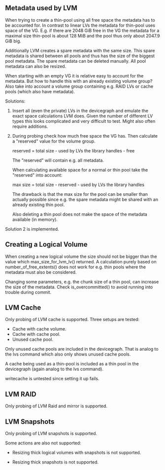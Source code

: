 
Metadata used by LVM
--------------------

When trying to create a thin-pool using all free space the metadata has to be
accounted for. In contrast to linear LVs the metadata for thin-pool uses space
of the VG. E.g. if there are 2048 GiB free in the VG the metadata for a
maximal size thin-pool is about 128 MiB and the pool thus only about 2047.9
GiB big.

Additionally LVM creates a spare metadata with the same size. This spare
metadata is shared between all pools and thus has the size of the biggest pool
metadata. The spare metadata can be deleted manually. All pool metadata can
also be resized.

When starting with an empty VG it is relative easy to account for the
metadata. But how to handle this with an already existing volume group? Also
take into account a volume group containing e.g. RAID LVs or cache pools
(which also have metadata).

Solutions:

1. Insert all (even the private) LVs in the devicegraph and emulate the exact
   space calculations LVM does. Given the number of different LV types this
   looks complicated and very difficult to test. Might also often require
   additions.

2. During probing check how much free space the VG has. Then calculate a
   "reserved" value for the volume group.

     reserved = total size - used by LVs the library handles - free

   The "reserved" will contain e.g. all metadata.

   When calculating available space for a normal or thin pool take the
   "reserved" into account:

     max size = total size - reserved - used by LVs the library handles

   The drawback is that the max size for the pool can be smaller than actually
   possible since e.g. the spare metadata might be shared with an already
   existing thin pool.

   Also deleting a thin pool does not make the space of the metadata
   available (in memory).

Solution 2 is implemented.


Creating a Logical Volume
-------------------------

When creating a new logical volume the size should not be bigger than the
value which max_size_for_lvm_lv() returned. A calculation purely based on
number_of_free_extents() does not work for e.g. thin pools where the metadata
must also be considered.

Changing some parameters, e.g. the chunk size of a thin pool, can increase the
size of the metadata. Check is_overcommitted() to avoid running into trouble
during commit.


LVM Cache
---------

Only probing of LVM cache is supported. Three setups are tested:

- Cache with cache volume.
- Cache with cache pool.
- Unused cache pool.

Only unused cache pools are included in the devicegraph. That is
analog to the lvs command which also only shows unused cache pools.

A cache being used as a thin-pool is included as a thin pool in the
devicegraph (again analog to the lvs command).

writecache is untested since setting it up fails.


LVM RAID
--------

Only probing of LVM Raid and mirror is supported.


LVM Snapshots
-------------

Only probing of LVM snapshots is supported.

Some actions are also not supported:

- Resizing thick logical volumes with snapshots is not supported.

- Resizing thick snapshots is not supported.
